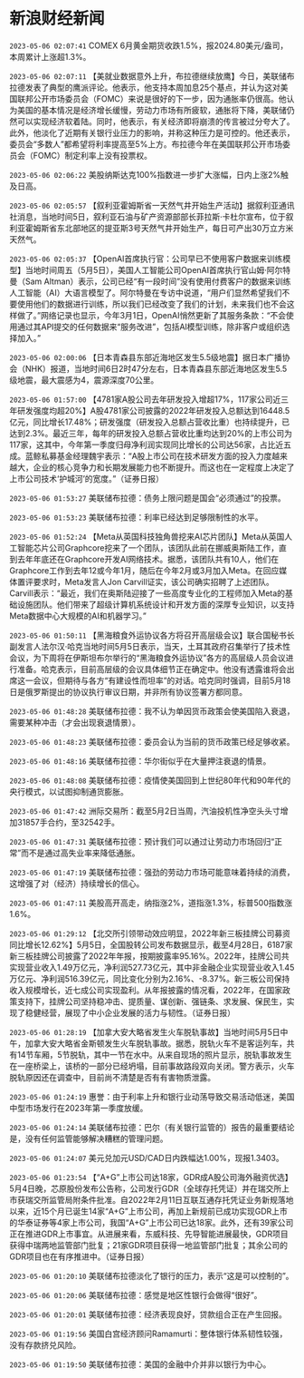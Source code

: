 # 新浪财经新闻
`2023-05-06 02:07:41` COMEX 6月黄金期货收跌1.5%，报2024.80美元/盎司，本周累计上涨超1.3%。

`2023-05-06 02:07:11` 【美就业数据意外上升，布拉德继续放鹰】今日，美联储布拉德发表了典型的鹰派评论。他表示，他支持本周加息25个基点，并认为这对美国联邦公开市场委员会（FOMC）来说是很好的下一步，因为通胀率仍很高。他认为美国的基本情况是经济增长缓慢，劳动力市场有所疲软，通胀将下降，美联储仍然可以实现经济软着陆。同时，他表示，有关经济即将崩溃的传言被过分夸大了。此外，他淡化了近期有关银行业压力的影响，并称这种压力是可控的。他还表示，委员会“多数人”都希望将利率提高至5%上方。布拉德今年在美国联邦公开市场委员会（FOMC）制定利率上没有投票权。

`2023-05-06 02:06:22` 美股纳斯达克100%指数进一步扩大涨幅，日内上涨2%触及日高。

`2023-05-06 02:05:57` 【叙利亚霍姆斯省一天然气井开始生产活动】据叙利亚通讯社消息，当地时间5日，叙利亚石油与矿产资源部部长菲拉斯·卡杜尔宣布，位于叙利亚霍姆斯省东北部地区的提亚斯3号天然气井开始生产，每日可产出30万立方米天然气。

`2023-05-06 02:05:37` 【OpenAI首席执行官：公司早已不使用客户数据来训练模型】当地时间周五（5月5日），美国人工智能公司OpenAI首席执行官山姆·阿尔特曼（Sam Altman）表示，公司已经“有一段时间”没有使用付费客户的数据来训练人工智能（AI）大语言模型了。阿尔特曼在专访中说道，“用户们显然希望我们不要使用他们的数据进行训练，所以我们已经改变了我们的计划，未来我们也不会这样做了。”网络记录也显示，今年3月1日，OpenAI悄然更新了其服务条款：“不会使用通过其API提交的任何数据来“服务改进”，包括AI模型训练，除非客户或组织选择加入。”

`2023-05-06 02:00:06` 【日本青森县东部近海地区发生5.5级地震】据日本广播协会（NHK）报道，当地时间6日2时47分左右，日本青森县东部近海地区发生5.5级地震，最大震感为4，震源深度70公里。

`2023-05-06 01:57:00` 【4781家A股公司去年研发投入增超17%，117家公司近三年研发强度均超20%】A股4781家公司披露的2022年研发投入总额达到16448.5亿元，同比增长17.48%；研发强度（研发投入总额占营收比重）也持续提升，已达到2.3%。最近三年，每年的研发投入总额占营收比重均达到20%的上市公司为117家，这其中，今年第一季度归母净利润实现同比增长的公司达56家，占比近五成。蓝鲸私募基金经理魏宇表示：“A股上市公司在技术研发方面的投入力度越来越大，企业的核心竞争力和长期发展能力也不断提升。而这也在一定程度上决定了上市公司技术‘护城河’的宽度。”（证券日报）

`2023-05-06 01:53:27` 美联储布拉德：债务上限问题是国会“必须通过”的投票。

`2023-05-06 01:53:23` 美联储布拉德：利率已经达到足够限制性的水平。

`2023-05-06 01:52:24` 【Meta从英国科技独角兽挖来AI芯片团队】Meta从英国人工智能芯片公司Graphcore挖来了一个团队，该团队此前在挪威奥斯陆工作，直到去年年底还在Graphcore开发AI网络技术。据悉，该团队共有10人，他们在Graphcore工作到去年12或今年1月，随后在今年2月或3月加入Meta。在回应媒体置评要求时，Meta发言人Jon Carvill证实，该公司确实招聘了上述团队。Carvill表示：“最近，我们在奥斯陆迎接了一些高度专业化的工程师加入Meta的基础设施团队。他们带来了超级计算机系统设计和开发方面的深厚专业知识，以支持Meta数据中心大规模的AI和机器学习。”

`2023-05-06 01:50:11` 【黑海粮食外运协议各方将召开高层级会议】联合国秘书长副发言人法尔汉·哈克当地时间5月5日表示，当天，土耳其政府召集举行了技术性会议，为下周将在伊斯坦布尔举行的“黑海粮食外运协议”各方的高层级人员会议进行准备。哈克表示，目前高层级的会议具体细节正在确定中。他没有透露谁将会出席这一会议，但期待与各方“有建设性而坦率”的对话。哈克同时强调，目前5月18日是俄罗斯提出的协议执行审议日期，并非所有协议签署方都同意。

`2023-05-06 01:48:28` 美联储布拉德：我不认为单因货币政策会使美国陷入衰退，需要某种冲击（才会出现衰退情景）。

`2023-05-06 01:48:23` 美联储布拉德：委员会认为当前的货币政策已经足够收紧。

`2023-05-06 01:48:16` 美联储布拉德：华尔街似乎在大量押注衰退的情景。

`2023-05-06 01:48:08` 美联储布拉德：疫情使美国回到上世纪80年代和90年代的央行模式，以试图抑制通货膨胀。

`2023-05-06 01:47:42` 洲际交易所：截至5月2日当周，汽油投机性净空头头寸增加31857手合约，至32542手。

`2023-05-06 01:47:31` 美联储布拉德：预计我们可以通过让劳动力市场回归“正常”而不是通过高失业率来降低通胀。

`2023-05-06 01:47:19` 美联储布拉德：强劲的劳动力市场可能意味着持续的消费，这增强了对（经济）持续增长的信心。

`2023-05-06 01:47:11` 美股高开高走，纳指涨2%，道指涨1.3%，标普500指数涨1.6%。

`2023-05-06 01:29:12` 【北交所引领带动效应明显，2022年新三板挂牌公司募资同比增长12.62%】5月5日，全国股转公司发布数据显示，截至4月28日，6187家新三板挂牌公司披露了2022年年报，按期披露率95.16%。2022年，挂牌公司共实现营业收入1.49万亿元，净利润527.73亿元，其中非金融企业实现营业收入1.45万亿元、净利润516.39亿元，同比变化分别为2.16%、-8.37%。新三板公司保持收入规模增长，近七成公司实现盈利。从年报披露的情况看，2022年，在国家政策支持下，挂牌公司坚持稳冲击、提质量、谋创新、强链条、求发展、保民生，实现了稳健经营，展现了中小企业发展的活力与韧性。（证券日报）

`2023-05-06 01:28:19` 【加拿大安大略省发生火车脱轨事故】当地时间5月5日中午，加拿大安大略省金斯顿发生火车脱轨事故。据悉，脱轨火车不是客运列车，共有14节车厢，5节脱轨，其中一节在水中。从来自现场的照片显示，脱轨事故发生在一座桥梁上，该桥的一部分已经坍塌，目前事故路段双向关闭。警方表示，火车脱轨原因还在调查中，目前尚不清楚是否有有害物质泄露。

`2023-05-06 01:24:19` 惠誉：由于利率上升和银行业动荡导致交易活动低迷，美国中型市场发行在2023年第一季度放缓。

`2023-05-06 01:24:14` 美联储布拉德：巴尔（有关银行监管的）报告的最重要结论是，没有任何监管能够解决糟糕的管理问题。

`2023-05-06 01:24:07` 美元兑加元USD/CAD日内跌幅达1.00%，现报1.3403。

`2023-05-06 01:23:54` 【“A+G”上市公司达18家，GDR成A股公司海外融资优选】5月4日晚，芯原股份发布公告称，公司发行GDR（全球存托凭证）并在瑞交所上市获瑞交所监管局附条件批准。自2022年2月11日互联互通存托凭证业务新规落地以来，近15个月已诞生14家“A+G”上市公司，再加上新规前已成功实现GDR上市的华泰证券等4家上市公司，我国“A+G”上市公司已达18家。此外，还有39家公司正在推进GDR上市事宜。从进展来看，东威科技、先导智能进展最快，GDR项目获得中瑞两地监管部门批复；21家GDR项目获得一地监管部门批复；其余公司的GDR项目也在有序推进中。（证券日报）

`2023-05-06 01:20:10` 美联储布拉德淡化了银行的压力，表示“这是可以控制的”。

`2023-05-06 01:20:06` 美联储布拉德：感觉是地区性银行会做得“很好”。

`2023-05-06 01:20:01` 美联储布拉德：经济表现良好，贷款组合正在产生回报。

`2023-05-06 01:19:56` 美国白宫经济顾问Ramamurti：整体银行体系韧性较强，没有存款挤兑风险。

`2023-05-06 01:19:50` 美联储布拉德：美国的金融中介并非以银行为中心。

